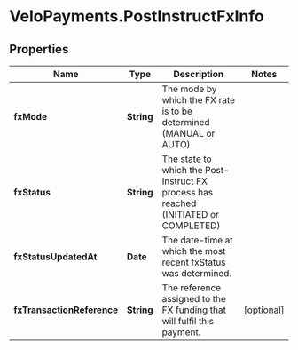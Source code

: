 # VeloPayments.PostInstructFxInfo

## Properties

Name | Type | Description | Notes
------------ | ------------- | ------------- | -------------
**fxMode** | **String** | The mode by which the FX rate is to be determined (MANUAL or AUTO) | 
**fxStatus** | **String** | The state to which the Post-Instruct FX process has reached (INITIATED or COMPLETED) | 
**fxStatusUpdatedAt** | **Date** | The date-time at which the most recent fxStatus was determined. | 
**fxTransactionReference** | **String** | The reference assigned to the FX funding that will fulfil this payment. | [optional] 


